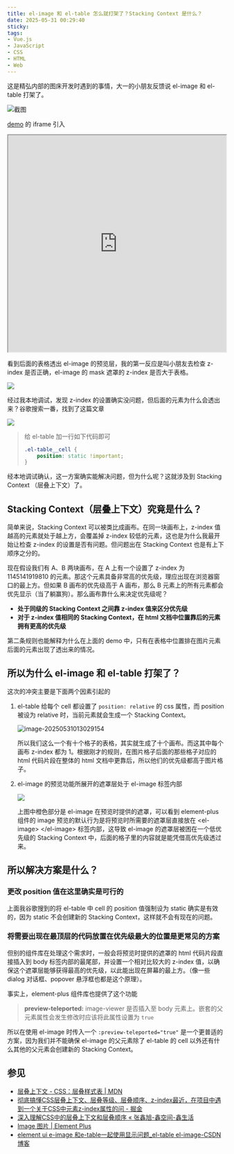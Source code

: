 ```yaml
---
title: el-image 和 el-table 怎么就打架了？Stacking Context 是什么？
date: 2025-05-31 00:29:40
sticky:
tags:
- Vue.js
- JavaScript
- CSS
- HTML
- Web
---
```


这是精弘内部的图床开发时遇到的事情，大一的小朋友反馈说 el-image 和 el-table 打架了。

![截图](https://static.031130.xyz/uploads/2025/05/31/c6674f6f13955.webp)

[demo](https://static.031130.xyz/demo/el-image-el-table-conflict.html) 的 iframe 引入

<iframe src="https://static.031130.xyz/demo/el-image-el-table-conflict.html" width="100%" height="500" allowfullscreen loading="lazy"></iframe>

看到后面的表格透出 el-image 的预览层，我的第一反应是叫小朋友去检查 z-index 是否正确，el-image 的 mask 遮罩的 z-index 是否大于表格。

![](https://static.031130.xyz/uploads/2025/05/31/1c20b4ea0b37e.webp)

经过我本地调试，发现 z-index 的设置确实没问题，但后面的元素为什么会透出来？谷歌搜索一番，找到了这篇文章

![](https://static.031130.xyz/uploads/2025/05/31/99845899e3524.webp)

> 给 el-table 加一行如下代码即可
>
> ```css
> .el-table__cell {
>     position: static !important;
> }
> ```

经本地调试确认，这一方案确实能解决问题，但为什么呢？这就涉及到 Stacking Context （层叠上下文）了。

## Stacking Context（层叠上下文）究竟是什么？

简单来说，Stacking Context 可以被类比成画布。在同一块画布上，z-index 值越高的元素就处于越上方，会覆盖掉 z-index 较低的元素，这也是为什么我最开始让检查 z-index 的设置是否有问题。但问题出在 Stacking Context 也是有上下顺序之分的。

现在假设我们有 A、B 两块画布，在 A 上有一个设置了 z-index 为 1145141919810 的元素。那这个元素具备非常高的优先级，理应出现在浏览器窗口的最上方。但如果 B 画布的优先级高于 A 画布，那么 B 元素上的所有元素都会优先显示（当了躺赢狗）。那么画布靠什么来决定优先级呢？

- **处于同级的 Stacking Context 之间靠 z-index 值来区分优先级**
- **对于 z-index 值相同的 Stacking Context，在 html 文档中位置靠后的元素拥有更高的优先级**

第二条规则也能解释为什么在上面的 demo 中，只有在表格中位置排在图片元素后面的元素出现了透出来的情况。

## 所以为什么 el-image 和 el-table 打架了？

这次的冲突主要是下面两个因素引起的

1. el-table 给每个 cell 都设置了 `position: relative` 的 css 属性，而 position 被设为 relative 时，当前元素就会生成一个 Stacking Context。

   ![image-20250531013029154](https://static.031130.xyz/uploads/2025/05/31/9df43b865b3c6.webp)

   所以我们这么一个有十个格子的表格，其实就生成了十个画布。而这其中每个画布 z-index 都为 1。根据刚才的规则，在图片格子后面的那些格子对应的 html 代码片段在整体的 html 文档中更靠后，所以他们的优先级都高于图片格子。

2. el-image 的预览功能所展开的遮罩层处于 el-image 标签内部

   ![](https://static.031130.xyz/uploads/2025/05/31/f18a2b54afd63.webp)

   上图中橙色部分是 el-image 在预览时提供的遮罩，可以看到 element-plus 组件的 image 预览的默认行为是将预览时所需要的遮罩层直接放在 \<el-image> \</el-image> 标签内部，这导致 el-image 的遮罩层被困在一个低优先级的 Stacking Context 中，后面的格子里的内容就是能凭借高优先级透过来。

## 所以解决方案是什么？

### 更改 position 值在这里确实是可行的

上面我谷歌搜到的将 el-table 中 cell 的 position 值强制设为 static 确实是有效的，因为 static 不会创建新的 Stacking Context，这样就不会有现在的问题。

### 将需要出现在最顶层的代码放置在优先级最大的位置是更常见的方案

但别的组件库在处理这个需求时，一般会将预览时提供的遮罩的 html 代码片段直接插入到 body 标签内部的最尾部，并设置一个相对比较大的 z-index 值，以确保这个遮罩层能够获得最高的优先级，以此能出现在屏幕的最上方。（像一些 dialog 对话框、popover 悬浮框也都是这个原理）。

事实上，element-plus 组件库也提供了这个功能

> **preview-teleported:** image-viewer 是否插入至 body 元素上。嵌套的父元素属性会发生修改时应该将此属性设置为 `true`

所以在使用 el-image 时传入一个 `:preview-teleported="true"` 是一个更普适的方案，因为我们并不能确保 el-image 的父元素除了 el-table 的 cell 以外还有什么其他的父元素会创建新的 Stacking Context。

## 参见

- [层叠上下文 - CSS：层叠样式表 | MDN](https://developer.mozilla.org/en-US/docs/Web/CSS/CSS_positioned_layout/Stacking_context)
- [彻底搞懂CSS层叠上下文、层叠等级、层叠顺序、z-index最近，在项目中遇到一个关于CSS中元素z-index属性的问 - 掘金](https://juejin.cn/post/6844903667175260174)
- [深入理解CSS中的层叠上下文和层叠顺序 «  张鑫旭-鑫空间-鑫生活](https://www.zhangxinxu.com/wordpress/2016/01/understand-css-stacking-context-order-z-index/)
- [Image 图片 | Element Plus](https://element-plus.org/zh-CN/component/image.html)
- [element ui e-image 和e-table一起使用显示问题_el-table el-image-CSDN博客](https://blog.csdn.net/qq_61402485/article/details/131202117)
